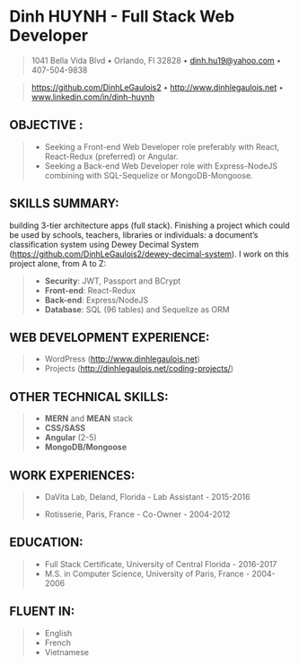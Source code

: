 # Dinh HUYNH - Full Stack Web Developer

> 1041 Bella Vida Blvd • Orlando, Fl 32828 • dinh.hu19@yahoo.com • 407-504-9838

> https://github.com/DinhLeGaulois2 • http://www.dinhlegaulois.net • www.linkedin.com/in/dinh-huynh

## OBJECTIVE : 
> *	Seeking a Front-end Web Developer role preferably with React, React-Redux (preferred) or Angular.
> *	Seeking a Back-end Web Developer role with Express-NodeJS combining with SQL-Sequelize or MongoDB-Mongoose.


## SKILLS SUMMARY: 
building 3-tier architecture apps (full stack). Finishing a project which could be used by schools, teachers, libraries or individuals: a document’s classification system using Dewey Decimal System (https://github.com/DinhLeGaulois2/dewey-decimal-system). I work on this project alone, from A to Z: 
> *	**Security**: JWT, Passport and BCrypt
> *	**Front-end**: React-Redux
> *	**Back-end**: Express/NodeJS
> *	**Database**: SQL (96 tables) and Sequelize as ORM


## WEB DEVELOPMENT EXPERIENCE:
> *	WordPress (http://www.dinhlegaulois.net)
> *	Projects (http://dinhlegaulois.net/coding-projects/)


## OTHER TECHNICAL SKILLS:
> *	**MERN** and **MEAN** stack
> *	**CSS/SASS**
> *	**Angular** (2-5)
> *	**MongoDB/Mongoose**


## WORK EXPERIENCES:
> *	DaVita Lab, Deland, Florida - Lab Assistant - 2015-2016
> 
> *	Rotisserie, Paris, France - Co-Owner - 2004-2012

## EDUCATION:  
> *	Full Stack Certificate, University of Central Florida - 2016-2017
> *	M.S. in Computer Science, University of Paris, France - 2004-2006


## FLUENT IN:
> *	English
> *	French
> *	Vietnamese
